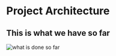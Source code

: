 # Project Architecture

## This is what we have so far
![what is done so far](../docs/img/Architecture.svg)